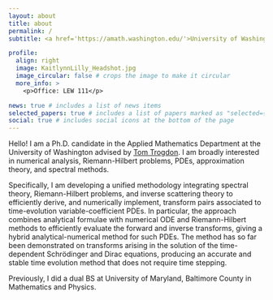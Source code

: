 ```yaml
---
layout: about
title: about
permalink: /
subtitle: <a href='https://amath.washington.edu/'>University of Washington</a>

profile:
  align: right
  image: KaitlynnLilly_Headshot.jpg
  image_circular: false # crops the image to make it circular
  more_info: >
    <p>Office: LEW 111</p>

news: true # includes a list of news items
selected_papers: true # includes a list of papers marked as "selected={true}"
social: true # includes social icons at the bottom of the page
---
```


Hello! I am a Ph.D. candidate in the Applied Mathematics Department at the University of Washington advised by [Tom Trogdon](https://faculty.washington.edu/trogdon/). I am broadly interested in numerical analysis, Riemann-Hilbert problems, PDEs, approximation theory, and spectral methods. 

Specifically, I am developing a unified methodology integrating spectral theory, Riemann-Hilbert problems, and inverse scattering theory to efficiently derive, and numerically implement, transform pairs associated to time-evolution variable-coefficient PDEs. In particular, the approach combines analytical formulae with numerical ODE and Riemann-Hilbert methods to efficiently evaluate the forward and inverse transforms, giving a hybrid analytical-numerical method for such PDEs.  The method has so far been demonstrated on transforms arising in the solution of the time-dependent Schrӧdinger and Dirac equations, producing an accurate and stable time evolution method that does not require time stepping.

Previously, I did a dual BS at University of Maryland, Baltimore County in Mathematics and Physics.
